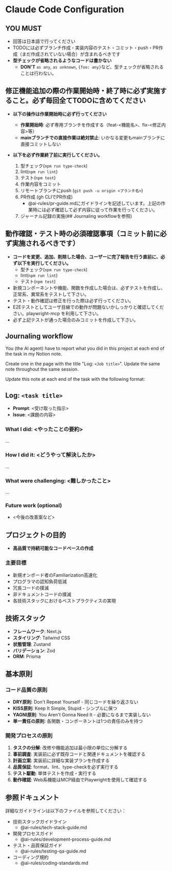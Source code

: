 # Claude Code Configuration

## YOU MUST

- 回答は日本語で行ってください
- TODOには必ずブランチ作成・実装内容のテスト・コミット・push・PR作成（まだ作成されていない場合）が含まれるべきです
- **型チェックが省略されるようなコードは書かない**
  - **DON'T** `as any`, `as unknown`, `{foo: any}`など、型チェックが省略されることは行わない。

## 修正機能追加の際の作業開始時・終了時に必ず実施すること。必ず毎回全てTODOに含めてください

- **以下の操作は作業開始時に必ず行ってください**
  - **作業開始時**: 必ず専用ブランチを作成する（feat-<機能名>、fix-<修正内容>等）
  - **mainブランチでの直接作業は絶対禁止**: いかなる変更もmainブランチに直接コミットしない

- **以下を必ず作業終了前に実行してください。**
  1. 型チェック(`npm run type-check`)
  2. lint(`npm run lint`)
  3. テスト(`npm test`)
  4. 作業内容をコミット
  5. リモートブランチにpush (`git push -u origin <ブランチ名>`)
  6. PR作成 (gh CLIでPR作成)
     - @ai-rules/pr-guide.mdにガイドラインを記述しています。上記の作業時には必ず確認して必ず内容に従って作業を行ってください。
  7. ジャーナル記録の実施(## Journaling workflowを参照)

## 動作確認・テスト時の必須確認事項（コミット前に必ず実施されるべきです）

- **コードを変更、追加、削除した場合、ユーザーに完了報告を行う直前に、必ず以下を実行してください。**
  - 型チェック(`npm run type-check`)
  - lint(`npm run lint`)
  - テスト(`npm test`)
- 新規コンポーネントや機能、関数を作成した場合は、必ずテストを作成し、正常系、異常系をテストして下さい。
- テスト・動作確認は修正を行った際は必ず行ってください。
- E2Eテストとしてユーザ目線での動作が問題ないかしっかりと確認してください。playwright-mcp を利用して下さい。
- 必ず上記テストが通った場合のみコミットを作成して下さい。

## Journaling workflow

You (the AI agent) have to report what you did in this project at each end of the task in my Notion note.

Create one in the page with the title "Log: `<Job title>`".
Update the same note throughout the same session.

Update this note at each end of the task with the following format:

## Log: `<task title>`

- **Prompt**: <受け取った指示>
- **Issue**: <課題の内容>

### What I did: <やったことの要約>

...

### How I did it: <どうやって解決したか>

...

### What were challenging: <難しかったこと>

...

### Future work (optional)

- <今後の改善案など>

## プロジェクトの目的

- **高品質で持続可能なコードベースの作成**

### 主要目標

- 新規オンボード者のFamiliarization高速化
- プログラマの認知負荷低減
- 冗長コードの撲滅
- 非ドキュメントコードの撲滅
- 各技術スタックにおけるベストプラクティスの実現

## 技術スタック

- **フレームワーク**: Next.js
- **スタイリング**: Tailwind CSS
- **状態管理**: Zustand
- **バリデーション**: Zod
- **ORM**: Prisma

## 基本原則

### コード品質の原則

- **DRY原則**: Don't Repeat Yourself - 同じコードを繰り返さない
- **KISS原則**: Keep It Simple, Stupid - シンプルに保つ
- **YAGNI原則**: You Aren't Gonna Need It - 必要になるまで実装しない
- **単一責任の原則**: 各関数・コンポーネントは1つの責任のみを持つ

### 開発プロセスの原則

1. **タスクの分解**: 改修や機能追加は最小限の単位に分解する
2. **事前調査**: 実装前に必ず既存コードと関連ドキュメントを確認する
3. **計画立案**: 実装前に詳細な実装プランを作成する
4. **品質保証**: format、lint、type-checkを必ず実行する
5. **テスト駆動**: 単体テストを作成・実行する
6. **動作確認**: Web系機能はMCP経由でPlaywrightを使用して確認する

## 参照ドキュメント

詳細なガイドラインは以下のファイルを参照してください：

- 技術スタックガイドライン
  - @ai-rules/tech-stack-guide.md
- 開発プロセスガイド
  - @ai-rules/development-process-guide.md
- テスト・品質保証ガイド
  - @ai-rules/testing-qa-guide.md
- コーディング規約
  - @ai-rules/coding-standards.md
